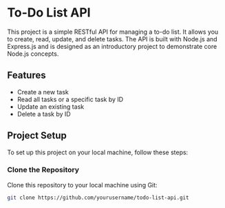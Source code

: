 # To-Do List API

This project is a simple RESTful API for managing a to-do list. It allows you to create, read, update, and delete tasks. The API is built with Node.js and Express.js and is designed as an introductory project to demonstrate core Node.js concepts.

## Features
- Create a new task
- Read all tasks or a specific task by ID
- Update an existing task
- Delete a task by ID

## Project Setup
To set up this project on your local machine, follow these steps:

### Clone the Repository
Clone this repository to your local machine using Git:

```bash
git clone https://github.com/yourusername/todo-list-api.git

